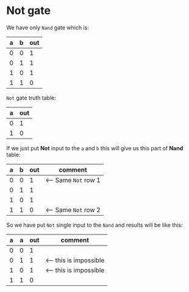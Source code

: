 # Not gate

We have only `Nand` gate which is:

| a   | b   | out |
|-----|-----|-----|
| 0   | 0   | 1   |
| 0   | 1   | 1   |
| 1   | 0   | 1   |
| 1   | 1   | 0   |

`Not` gate truth table:

| a   | out |
|-----|-----|
| 0   | 1   |
| 1   | 0   |

If we just put **Not** input to the `a` and `b` this will give us this part of **Nand** table:

| a   | b   | out | comment              |
|-----|-----|-----|----------------------|
| 0   | 0   | 1   | <-- Same `Not` row 1 |
| 0   | 1   | 1   |                      |
| 1   | 0   | 1   |                      |
| 1   | 1   | 0   | <-- Same `Not` row 2 |

So we have put `Not` single input to the `Nand` and results will be like this:

| a   | a   | out | comment                |
|-----|-----|-----|------------------------|
| 0   | 0   | 1   |                        |
| 0   | 1   | 1   | <-- this is impossible |
| 1   | 0   | 1   | <-- this is impossible |
| 1   | 1   | 0   |                        |

